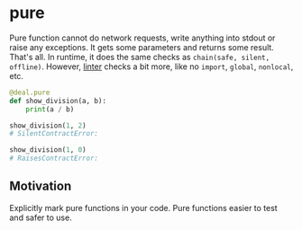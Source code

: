 # pure

Pure function cannot do network requests, write anything into stdout or raise any exceptions. It gets some parameters and returns some result. That's all. In runtime, it does the same checks as `chain(safe, silent, offline)`. However, [linter](../commands/lint) checks a bit more, like no `import`, `global`, `nonlocal`, etc.

```python
@deal.pure
def show_division(a, b):
    print(a / b)

show_division(1, 2)
# SilentContractError:

show_division(1, 0)
# RaisesContractError:
```

## Motivation

Explicitly mark pure functions in your code. Pure functions easier to test and safer to use.
